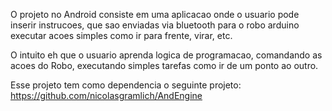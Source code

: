 O projeto no Android consiste em uma aplicacao onde o usuario pode inserir instrucoes, que sao enviadas via bluetooth
para o robo arduino executar acoes simples como ir para frente, virar, etc.

O intuito eh que o usuario aprenda logica de programacao, comandando as acoes do Robo, executando simples tarefas como ir
de um ponto ao outro.


Esse projeto tem como dependencia o seguinte projeto: https://github.com/nicolasgramlich/AndEngine
